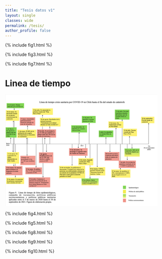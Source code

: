 ```yaml
---
title: "Tesis datos v1"
layout: single
classes: wide
permalink: /tesis/
author_profile: false
---
```

  
  
{% include fig1.html %}  

{% include fig3.html %}  

{% include fig7.html %}  
# Linea de tiempo  
   
![linea](/_includes/linea_tesis.png)  
  

  
    

{% include fig4.html %}  

{% include fig5.html %}  

{% include fig8.html %}  

{% include fig9.html %}  

{% include fig10.html %}  